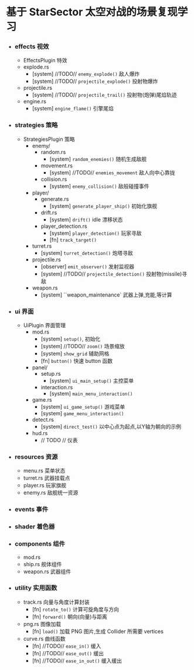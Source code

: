 # 基于 StarSector 太空对战的场景复现学习

* ### effects 视效
    * EffectsPlugin 特效
    * explode.rs
        * [system] //TODO// `enemy_explode()` 敌人爆炸
        * [system] //TODO// `projectile_explode()` 投射物爆炸
    * projectile.rs
        * [system] //TODO// `projectile_trail()` 投射物(炮弹)尾焰轨迹
    * engine.rs
        * [system] `engine_flame()` 引擎尾焰
		
* ### strategies 策略
    * StrategiesPlugin 策略
		* enemy/
			* random.rs
				* [system] `random_enemies()` 随机生成敌舰
			* movement.rs
				* [system] //TODO// `enemies_movement` 敌人向中心靠拢
			* collision.rs
				* [system] `enemy_collision()` 敌般碰撞事件
        * player/
			* generate.rs
				* [system] `generate_player_ship()` 初始化旗舰
			* drift.rs
				* [system] `drift()` idle 漂移状态
			* player_detection.rs
				* [system] `player_detection()` 玩家寻敌
				* [fn] `track_target()` 
        * turret.rs
            * [system] `turret_detection()` 炮塔寻敌
        * projectile.rs
			* [observer] `emit_observer()` 发射监视器
            * [system] //TODO// `projectile_detection()` 投射物(missile)寻敌
		* weapon.rs
			* [system] ``weapon_maintenance` 武器上弹,充能,等计算
			
* ### ui 界面
    * UiPlugin 界面管理
		* mod.rs
			* [system] `setup()`, 初始化
			* [system] //TODO// `zoom()` 场景缩放
			* [system] `show_grid` 辅助网格
			* [fn] `button()` 快速 button 函数
		* panel/ 
			* setup.rs
				* [system] `ui_main_setup()` 主控菜单
			* interaction.rs
				* [system] `main_menu_interaction()` 
		* game.rs
			* [system] `ui_game_setup()` 游戏菜单
            * [system] `game_menu_interaction()` 
		* detect.rs 
			* [system] `direct_test()` 以中心点为起点,以Y轴为朝向的示例
		* hud.rs
			* // TODO // 仪表
			
    
* ### resources 资源
	* menu.rs 菜单状态
    * turret.rs 武器挂载点
    * player.rs 玩家旗舰
    * enemy.rs 敌舰统一资源

* ### events 事件
* ### shader 着色器
       
			
* ### components 组件
	* mod.rs
	* ship.rs 舰体组件
	* weapon.rs 武器组件
	
			
* ### utility 实用函数
    * track.rs 向量与角度计算封装
        * [fn] `rotate_to()` 计算可旋角度与方向
        * [fn] `forward()` 朝向(向量)与距离
    * png.rs 图像加载
        * [fn] `load()` 加载 PNG 图片,生成 Collider 所需要 vertices
	* curve.rs 曲线函数
		* [fn] //TODO// `ease_in()` 缓入
		* [fn] //TODO// `ease_out()` 缓出
		* [fn] //TODO// `ease_in_out()` 缓入缓出
